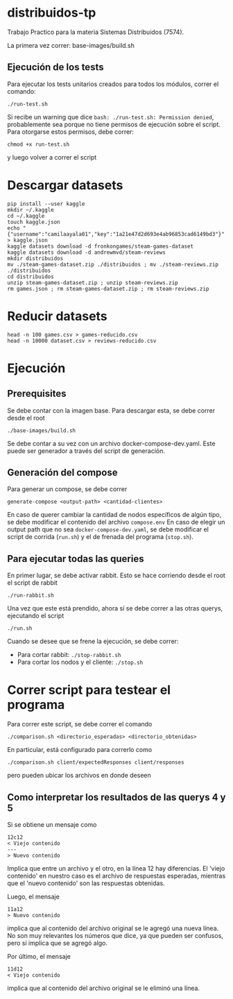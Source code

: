 # distribuidos-tp
Trabajo Practico para la materia Sistemas Distribuidos (7574). 

La primera vez correr: base-images/build.sh

## Ejecución de los tests
Para ejecutar los tests unitarios creados para todos los módulos, correr el comando:
```
./run-test.sh
```
Si recibe un warning que dice `bash: ./run-test.sh: Permission denied`, probablemente sea porque no tiene permisos de ejecución sobre el script. Para otorgarse estos permisos, debe correr:
```
chmod +x run-test.sh
```
y luego volver a correr el script

# Descargar datasets 
```
pip install --user kaggle
mkdir ~/.kaggle
cd ~/.kaggle
touch kaggle.json
echo "{"username":"camilaayala01","key":"1a21e47d2d693e4ab96853cad6149bd3"}" > kaggle.json
kaggle datasets download -d fronkongames/steam-games-dataset
kaggle datasets download -d andrewmvd/steam-reviews
mkdir distribuidos
mv ./steam-games-dataset.zip ./distribuidos ; mv ./steam-reviews.zip ./distribuidos
cd distribuidos
unzip steam-games-dataset.zip ; unzip steam-reviews.zip
rm games.json ; rm steam-games-dataset.zip ; rm steam-reviews.zip

```
# Reducir datasets
```
head -n 100 games.csv > games-reducido.csv
head -n 10000 dataset.csv > reviews-reducido.csv
```

# Ejecución
## Prerequisites
Se debe contar con la imagen base. Para descargar esta, se debe correr desde el root
```
./base-images/build.sh
``` 
Se debe contar a su vez con un archivo docker-compose-dev.yaml. Este puede ser generador a través del script de generación.

## Generación del compose
Para generar un compose, se debe correr 
```
generate-compose <output-path> <cantidad-clientes>
```
En caso de querer cambiar la cantidad de nodos específicos de algún tipo, se debe modificar el contenido del archivo `compose.env`
En caso de elegir un output path que no sea `docker-compose-dev.yaml`, se debe modificar el script de corrida (`run.sh`) y el de frenada del programa (`stop.sh`).
## Para ejecutar todas las queries
En primer lugar, se debe activar rabbit. Esto se hace corriendo desde el root el script de rabbit
```
./run-rabbit.sh
```
Una vez que este está prendido, ahora sí se debe correr a las otras querys, ejecutando el script
```
./run.sh
```
Cuando se desee que se frene la ejecución, se debe correr:
* Para cortar rabbit: `./stop-rabbit.sh`
* Para cortar los nodos y el cliente: `./stop.sh`

# Correr script para testear el programa
Para correr este script, se debe correr el comando 
```
./comparison.sh <directorio_esperadas> <directorio_obtenidas>
```
En particular, está configurado para correrlo como
```
./comparison.sh client/expectedResponses client/responses
```
pero pueden ubicar los archivos en donde deseen

## Como interpretar los resultados de las querys 4 y 5
Si se obtiene un mensaje como
```
12c12
< Viejo contenido
---
> Nuevo contenido
```
Implica que entre un archivo y el otro, en la línea 12 hay diferencias. El 'viejo contenido' en nuestro caso es el archivo de respuestas esperadas, mientras que el 'nuevo contenido' son las respuestas obtenidas. 

Luego, el mensaje
```
11a12
> Nuevo contenido
```
implica que al contenido del archivo original se le agregó una nueva línea. No son muy relevantes los números que dice, ya que pueden ser confusos, pero sí implica que se agregó algo.

Por último, el mensaje
```
11d12
< Viejo contenido
```
implica que al contenido del archivo original se le eliminó una línea.

